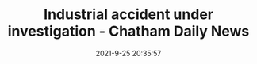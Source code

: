 ---
"title": "Industrial accident under investigation - Chatham Daily News"
"date": "2021-9-25 20:35:57"
"feed_name": "GOOGLENEWSINDUSTRIAL"
"feed_website": "https://news.google.com/search?q=industrial%2Bincident&hl=en-US&gl=US&ceid=US:en"
"feed_rss": "https://news.google.com/rss/search?q=industrial%2Bincident&hl=en-US&gl=US&ceid=US:en"
"link": "https://www.chathamdailynews.ca/news/industrial-accident-under-investigation"
"file": "_posts/2021-1-1-c4c4861df1925d583f7af8b98f2f62d871ae850e.md"
"accident": "1"
"drilling": "0"
"dead": "0"
"injured": "0"
"where": "unknown site"
"place": "unknown place"
---
